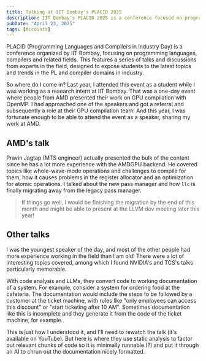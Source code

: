 ```yaml
---
title: Talking at IIT Bombay's PLACID 2025
description: IIT Bombay's PLACID 2025 is a conference focused on programming languages, compilers, and related topics. I had a great opportunity to present at this event with experts in the field!
pubDate: "April 23, 2025"
tags: [Accounts]
---
```


PLACID (Programming Languages and Compilers in Industry Day) is a conference organized by IIT Bombay, focusing on programming languages, compilers and related fields. This features a series of talks and discussions from experts in the field, designed to expose students to the latest topics and trends in the PL and compiler domains in industry.

So where do I come in? Last year, I attended this event as a student while I was working as a research intern at IIT Bombay. That was a one-day event where people from AMD presented their work on GPU compilation with OpenMP.
I had approached one of the speakers and got a referral and subsequently a role at their GPU compilation team! And this year, I was fortunate enough to be able to attend the event as a speaker, sharing my work at AMD.

## AMD's talk

Pravin Jagtap (MTS engineer) actually presented the bulk of the content since he
has a lot more experience with the AMDGPU backend. He covered topics like whole-wave-mode operations and challenges to compile for them, how it causes problems in the register allocator and an optimization for atomic operations.
I talked about the new pass manager and how `llc` is finally migrating away from the legacy pass manager.

> If things go well, I would be finishing the migration by the end of this month and might be able to present at the LLVM dev meeting later this year!

## Other talks

I was the youngest speaker of the day, and most of the other people had more experience working in the field than I am old! There were a lot of interesting topics covered, among which I found NVIDIA's and TCS's talks particularly memorable.

With code analysis and LLMs, they convert code to working documentation of a system. For example, consider a system for ordering food at the cafeteria. The documentation would include the steps to be followed by a customer at the ticket machine, with rules like "only employees can access this discount" or "start ticketing after 10 AM". Sometimes documentation like this is incomplete and they generate it from the code of the ticket machine, for example.

This is just how I understood it, and I'll need to rewatch the talk (it's available on YouTube). But here is where they use static analysis to factor out relevant chunks of code so it is minimally runnable (?) and put it through an AI to chrun out the documentation nicely formatted.
